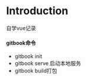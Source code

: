 # Introduction

自学vue记录





#### gitbook命令

- gitbook init
- gitbook serve 启动本地服务
- gitbook build打包

